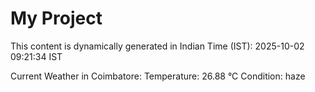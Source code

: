 # My Project

This content is dynamically generated in Indian Time (IST): 2025-10-02 09:21:34 IST


Current Weather in Coimbatore:
Temperature: 26.88 °C
Condition: haze

